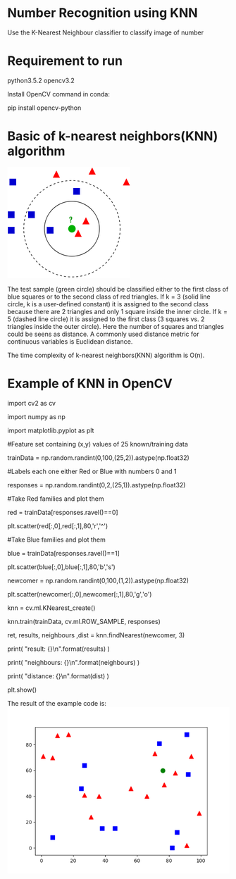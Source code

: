 # Number Recognition using KNN

Use the K-Nearest Neighbour classifier to classify image of number

# Requirement to run
python3.5.2 
opencv3.2

Install OpenCV command in conda:

pip install opencv-python
# Basic of k-nearest neighbors(KNN)  algorithm
![image](https://github.com/wangjinlong9788/NumberRecognitionKNN/blob/master/279px-KnnClassification.svg.png)

The test sample (green circle) should be classified either to the first class of blue squares or to the second class of red triangles. If k = 3 (solid line circle, k is a user-defined constant) it is assigned to the second class because there are 2 triangles and only 1 square inside the inner circle. If k = 5 (dashed line circle) it is assigned to the first class (3 squares vs. 2 triangles inside the outer circle). Here the number of squares and triangles could be seens as distance. A commonly used distance metric for continuous variables is Euclidean distance.

The time complexity of k-nearest neighbors(KNN)  algorithm is O(n). 
# Example of KNN in OpenCV
import cv2 as cv 

import numpy as np

import matplotlib.pyplot as plt

#Feature set containing (x,y) values of 25 known/training data

trainData = np.random.randint(0,100,(25,2)).astype(np.float32)

#Labels each one either Red or Blue with numbers 0 and 1

responses = np.random.randint(0,2,(25,1)).astype(np.float32)

#Take Red families and plot them

red = trainData[responses.ravel()==0]

plt.scatter(red[:,0],red[:,1],80,'r','^')

#Take Blue families and plot them

blue = trainData[responses.ravel()==1]

plt.scatter(blue[:,0],blue[:,1],80,'b','s')

newcomer = np.random.randint(0,100,(1,2)).astype(np.float32)

plt.scatter(newcomer[:,0],newcomer[:,1],80,'g','o')

knn = cv.ml.KNearest_create()

knn.train(trainData, cv.ml.ROW_SAMPLE, responses)

ret, results, neighbours ,dist = knn.findNearest(newcomer, 3)

print( "result:  {}\n".format(results) )

print( "neighbours:  {}\n".format(neighbours) )

print( "distance:  {}\n".format(dist) )

plt.show()

The result of the example code is:
![image](https://github.com/wangjinlong9788/NumberRecognitionKNN/blob/master/cvresult.png)
